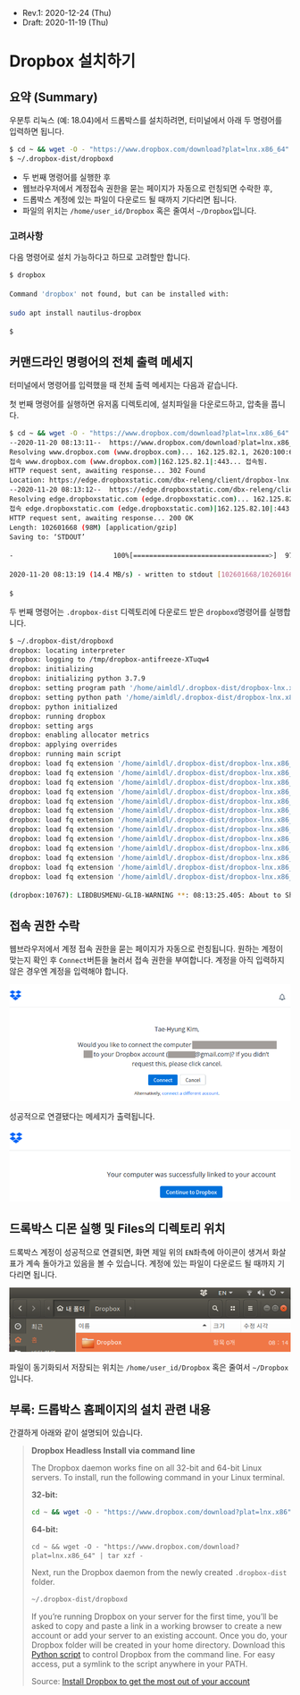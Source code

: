 * Rev.1: 2020-12-24 (Thu)
* Draft: 2020-11-19 (Thu)

# Dropbox 설치하기

## 요약 (Summary)

우분투 리눅스 (예: 18.04)에서 드롭박스를 설치하려면, 터미널에서 아래 두 명령어를 입력하면 됩니다. 

```bash
$ cd ~ && wget -O - "https://www.dropbox.com/download?plat=lnx.x86_64" | tar xzf -
$ ~/.dropbox-dist/dropboxd
```

* 두 번째 명령어를 실행한 후
* 웹브라우저에서 계정접속 권한을 묻는 페이지가 자동으로 런칭되면 수락한 후,
* 드롭박스 계정에 있는 파일이 다운로드 될 때까지 기다리면 됩니다.
* 파일의 위치는 `/home/user_id/Dropbox` 혹은 줄여서 `~/Dropbox`입니다.

### 고려사항

다음 명령어로 설치 가능하다고 하므로 고려할만 합니다.

```bash
$ dropbox

Command 'dropbox' not found, but can be installed with:

sudo apt install nautilus-dropbox

$
```



## 커맨드라인 명령어의 전체 출력 메세지

터미널에서 명령어를 입력했을 때 전체 출력 메세지는 다음과 같습니다.

첫 번째 명령어를 실행하면 유저홈 디렉토리에, 설치파일을 다운로드하고, 압축을 풉니다.

```bash
$ cd ~ && wget -O - "https://www.dropbox.com/download?plat=lnx.x86_64" | tar xzf -
--2020-11-20 08:13:11--  https://www.dropbox.com/download?plat=lnx.x86_64
Resolving www.dropbox.com (www.dropbox.com)... 162.125.82.1, 2620:100:6032:1::a27d:5201
접속 www.dropbox.com (www.dropbox.com)|162.125.82.1|:443... 접속됨.
HTTP request sent, awaiting response... 302 Found
Location: https://edge.dropboxstatic.com/dbx-releng/client/dropbox-lnx.x86_64-110.4.458.tar.gz [following]
--2020-11-20 08:13:12--  https://edge.dropboxstatic.com/dbx-releng/client/dropbox-lnx.x86_64-110.4.458.tar.gz
Resolving edge.dropboxstatic.com (edge.dropboxstatic.com)... 162.125.82.10, 2620:100:6032:10::a27d:520a
접속 edge.dropboxstatic.com (edge.dropboxstatic.com)|162.125.82.10|:443... 접속됨.
HTTP request sent, awaiting response... 200 OK
Length: 102601668 (98M) [application/gzip]
Saving to: ‘STDOUT’

-                         100%[==================================>]  97.85M  14.2MB/s    in 6.8s    

2020-11-20 08:13:19 (14.4 MB/s) - written to stdout [102601668/102601668]

$ 
```

두 번째 명령어는 `.dropbox-dist` 디렉토리에 다운로드 받은 `dropboxd`명령어를 실행합니다.

```bash
$ ~/.dropbox-dist/dropboxd
dropbox: locating interpreter
dropbox: logging to /tmp/dropbox-antifreeze-XTuqw4
dropbox: initializing
dropbox: initializing python 3.7.9
dropbox: setting program path '/home/aimldl/.dropbox-dist/dropbox-lnx.x86_64-110.4.458/dropbox'
dropbox: setting python path '/home/aimldl/.dropbox-dist/dropbox-lnx.x86_64-110.4.458:/home/aimldl/.dropbox-dist/dropbox-lnx.x86_64-110.4.458/python-packages.zip'
dropbox: python initialized
dropbox: running dropbox
dropbox: setting args
dropbox: enabling allocator metrics
dropbox: applying overrides
dropbox: running main script
dropbox: load fq extension '/home/aimldl/.dropbox-dist/dropbox-lnx.x86_64-110.4.458/cryptography.hazmat.bindings._constant_time.cpython-37m-x86_64-linux-gnu.so'
dropbox: load fq extension '/home/aimldl/.dropbox-dist/dropbox-lnx.x86_64-110.4.458/cryptography.hazmat.bindings._openssl.cpython-37m-x86_64-linux-gnu.so'
dropbox: load fq extension '/home/aimldl/.dropbox-dist/dropbox-lnx.x86_64-110.4.458/cryptography.hazmat.bindings._padding.cpython-37m-x86_64-linux-gnu.so'
dropbox: load fq extension '/home/aimldl/.dropbox-dist/dropbox-lnx.x86_64-110.4.458/psutil._psutil_linux.cpython-37m-x86_64-linux-gnu.so'
dropbox: load fq extension '/home/aimldl/.dropbox-dist/dropbox-lnx.x86_64-110.4.458/psutil._psutil_posix.cpython-37m-x86_64-linux-gnu.so'
dropbox: load fq extension '/home/aimldl/.dropbox-dist/dropbox-lnx.x86_64-110.4.458/apex._apex.cpython-37m-x86_64-linux-gnu.so'
dropbox: load fq extension '/home/aimldl/.dropbox-dist/dropbox-lnx.x86_64-110.4.458/tornado.speedups.cpython-37m-x86_64-linux-gnu.so'
dropbox: load fq extension '/home/aimldl/.dropbox-dist/dropbox-lnx.x86_64-110.4.458/wrapt._wrappers.cpython-37m-x86_64-linux-gnu.so'
dropbox: load fq extension '/home/aimldl/.dropbox-dist/dropbox-lnx.x86_64-110.4.458/PyQt5.QtWidgets.cpython-37m-x86_64-linux-gnu.so'
dropbox: load fq extension '/home/aimldl/.dropbox-dist/dropbox-lnx.x86_64-110.4.458/PyQt5.QtCore.cpython-37m-x86_64-linux-gnu.so'
dropbox: load fq extension '/home/aimldl/.dropbox-dist/dropbox-lnx.x86_64-110.4.458/PyQt5.QtGui.cpython-37m-x86_64-linux-gnu.so'
dropbox: load fq extension '/home/aimldl/.dropbox-dist/dropbox-lnx.x86_64-110.4.458/PyQt5.QtNetwork.cpython-37m-x86_64-linux-gnu.so'
dropbox: load fq extension '/home/aimldl/.dropbox-dist/dropbox-lnx.x86_64-110.4.458/PyQt5.QtDBus.cpython-37m-x86_64-linux-gnu.so'

(dropbox:10767): LIBDBUSMENU-GLIB-WARNING **: 08:13:25.405: About to Show called on an item wihtout submenus.  We're ignoring it.
```

## 접속 권한 수락

웹브라우저에서 계정 접속 권한을 묻는 페이지가 자동으로 런칭됩니다. 원하는 계정이 맞는지 확인 후 `Connect`버튼을 눌러서 접속 권한을 부여합니다. 계정을 아직 입력하지 않은 경우엔 계정을 입력해야 합니다.

<img src='images/dropbox-install-1.png'>

성공적으로 연결됐다는 메세지가 출력됩니다.

<img src='images/dropbox-install-2.png'>

## 드록박스 디몬 실행 및 Files의 디렉토리 위치

드록박스 계정이 성공적으로 연결되면, 화면 제일 위의 `EN`좌측에 아이콘이 생겨서 화살표가 계속 돌아가고 있음을 볼 수 있습니다. 계정에 있는 파일이 다운로드 될 때까지 기다리면 됩니다. 

<img src='images/dropbox-install-3.png'>

파일이 동기화되서 저장되는 위치는 `/home/user_id/Dropbox` 혹은 줄여서 `~/Dropbox`입니다.

## 부록: 드롭박스 홈페이지의 설치 관련 내용

간결하게 아래와 같이 설명되어 있습니다.

> **Dropbox Headless Install via command line**
>
> The Dropbox daemon works fine on all 32-bit and 64-bit Linux servers. To install, run the following command in your Linux terminal.
>
> **32-bit:**
>
> ```bash
> cd ~ && wget -O - "https://www.dropbox.com/download?plat=lnx.x86" | tar xzf -
> ```
>
> **64-bit:**
>
> ```
> cd ~ && wget -O - "https://www.dropbox.com/download?plat=lnx.x86_64" | tar xzf -
> ```
>
> Next, run the Dropbox daemon from the newly created `.dropbox-dist` folder.
>
> ```bash
> ~/.dropbox-dist/dropboxd
> ```
>
> If you’re running Dropbox on your server for the first time, you’ll be asked to copy and paste a link in a working browser to create a new account or add your server to an existing account. Once you do, your Dropbox folder will be created in your home directory. Download this [Python script](https://www.dropbox.com/download?dl=packages/dropbox.py) to control Dropbox from the command line. For easy access, put a symlink to the script anywhere in your PATH.
>
> Source: [Install Dropbox to get the most out of your account](https://www.dropbox.com/install-linux)

